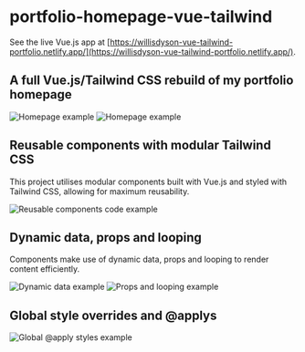 # portfolio-homepage-vue-tailwind

See the live Vue.js app at [https://willisdyson-vue-tailwind-portfolio.netlify.app/](https://willisdyson-vue-tailwind-portfolio.netlify.app/).


## A full Vue.js/Tailwind CSS rebuild of my portfolio homepage

![Homepage example](https://willisdyson.dev/images/pftw-1.png)
![Homepage example](https://willisdyson.dev/images/pftw-2.png)


## Reusable components with modular Tailwind CSS

This project utilises modular components built with Vue.js and styled with Tailwind CSS, allowing for maximum reusability.

![Reusable components code example](https://willisdyson.dev/images/pftw-3.png)

## Dynamic data, props and looping

Components make use of dynamic data, props and looping to render content efficiently.


![Dynamic data example](https://willisdyson.dev/images/pftw-5.png)
![Props and looping example](https://willisdyson.dev/images/pftw-6.png)


## Global style overrides and @applys

![Global @apply styles example](https://willisdyson.dev/images/pftw-4.png)
